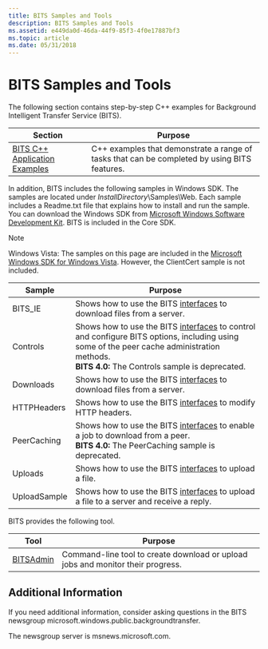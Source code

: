 ```yaml
---
title: BITS Samples and Tools
description: BITS Samples and Tools
ms.assetid: e449da0d-46da-44f9-85f3-4f0e17887bf3
ms.topic: article
ms.date: 05/31/2018
---
```


# BITS Samples and Tools

The following section contains step-by-step C++ examples for Background Intelligent Transfer Service (BITS).



| Section                                                            | Purpose                                                                                      |
|--------------------------------------------------------------------|----------------------------------------------------------------------------------------------|
| [BITS C++ Application Examples](bits-c---application-examples.md) | C++ examples that demonstrate a range of tasks that can be completed by using BITS features. |



 

In addition, BITS includes the following samples in Windows SDK. The samples are located under *InstallDirectory*\\Samples\\Web. Each sample includes a Readme.txt file that explains how to install and run the sample. You can download the Windows SDK from [Microsoft Windows Software Development Kit](https://msdn.microsoft.com/windowsserver/bb980924.aspx). BITS is included in the Core SDK.

> [!Note]  
> Windows Vista: The samples on this page are included in the [Microsoft Windows SDK for Windows Vista](https://www.microsoft.com/download/details.aspx?id=30998). However, the ClientCert sample is not included.

 



| Sample       | Purpose                                                                                                                                                                                                                                  |
|--------------|------------------------------------------------------------------------------------------------------------------------------------------------------------------------------------------------------------------------------------------|
| BITS\_IE     | Shows how to use the BITS [interfaces](bits-interfaces.md) to download files from a server.                                                                                                                                             |
| Controls     | Shows how to use the BITS [interfaces](bits-interfaces.md) to control and configure BITS options, including using some of the peer cache administration methods.<br/> **BITS 4.0:** The Controls sample is deprecated.<br/> |
| Downloads    | Shows how to use the BITS [interfaces](bits-interfaces.md) to download files from a server.                                                                                                                                             |
| HTTPHeaders  | Shows how to use the BITS [interfaces](bits-interfaces.md) to modify HTTP headers.                                                                                                                                                      |
| PeerCaching  | Shows how to use the BITS [interfaces](bits-interfaces.md) to enable a job to download from a peer.<br/> **BITS 4.0:** The PeerCaching sample is deprecated.<br/>                                                           |
| Uploads      | Shows how to use the BITS [interfaces](bits-interfaces.md) to upload a file.                                                                                                                                                            |
| UploadSample | Shows how to use the BITS [interfaces](bits-interfaces.md) to upload a file to a server and receive a reply.                                                                                                                            |



 

BITS provides the following tool.



| Tool                            | Purpose                                                                         |
|---------------------------------|---------------------------------------------------------------------------------|
| [BITSAdmin](bitsadmin-tool.md) | Command-line tool to create download or upload jobs and monitor their progress. |



 

## Additional Information

If you need additional information, consider asking questions in the BITS newsgroup microsoft.windows.public.backgroundtransfer.

The newsgroup server is msnews.microsoft.com.

 

 






